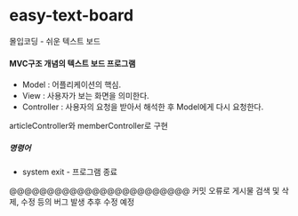 # easy-text-board
몰입코딩 - 쉬운 텍스트 보드

#### MVC구조 개념의 텍스트 보드 프로그램
  - Model : 어플리케이션의 핵심.
  - View : 사용자가 보는 화면을 의미한다.
  - Controller : 사용자의 요청을 받아서 해석한 후 Model에게 다시 요청한다.
<!--Service : 어플리케이션의 핵심로직
DAO : 데이터 관리자
DTO : 데이터 단위-->

articleController와 memberController로 구현

##### 명령어
  - system exit - 프로그램 종료

@@@@@@@@@@@@@@@@@@@@@@@@ 커밋 오류로 게시물 검색 및 삭제, 수정 등의 버그 발생 추후 수정 예정
